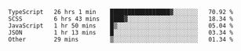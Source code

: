 <!--START_SECTION:waka-->

```text
TypeScript   26 hrs 1 min    █████████████████▓░░░░░░░   70.92 %
SCSS         6 hrs 43 mins   ████▓░░░░░░░░░░░░░░░░░░░░   18.34 %
JavaScript   1 hr 50 mins    █▒░░░░░░░░░░░░░░░░░░░░░░░   05.04 %
JSON         1 hr 13 mins    █░░░░░░░░░░░░░░░░░░░░░░░░   03.34 %
Other        29 mins         ▒░░░░░░░░░░░░░░░░░░░░░░░░   01.34 %
```

<!--END_SECTION:waka-->


<!--
**Leorio21/Leorio21** is a ✨ _special_ ✨ repository because its `README.md` (this file) appears on your GitHub profile.

Here are some ideas to get you started:

- 🔭 I’m currently working on ...
- 🌱 I’m currently learning ...
- 👯 I’m looking to collaborate on ...
- 🤔 I’m looking for help with ...
- 💬 Ask me about ...
- 📫 How to reach me: ...
- 😄 Pronouns: ...
- ⚡ Fun fact: ...
-->

